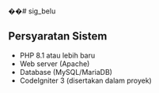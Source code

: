 ��#   s i g _ b e l u 
 
## Persyaratan Sistem

- PHP 8.1 atau lebih baru
- Web server (Apache)
- Database (MySQL/MariaDB)
- CodeIgniter 3 (disertakan dalam proyek)
